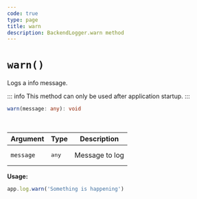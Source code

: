 ```yaml
---
code: true
type: page
title: warn
description: BackendLogger.warn method
---
```


# `warn()`

Logs a info message.

::: info
This method can only be used after application startup.
:::

```ts
warn(message: any): void
```

<br/>

| Argument  | Type           | Description    |
|-----------|----------------|----------------|
| `message` | <pre>any</pre> | Message to log |

**Usage:**

```js
app.log.warn('Something is happening')
```
